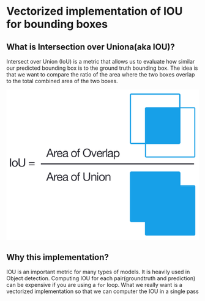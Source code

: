 # Vectorized implementation of IOU for bounding boxes

## What is Intersection over Uniona(aka IOU)?
Intersect over Union (IoU) is a metric that allows us to evaluate how similar our predicted bounding box is to the ground truth bounding box. The idea is that we want to compare the ratio of the area where the two boxes overlap to the total combined area of the two boxes. 

![alt text](./iou_equation.png)

## Why this implementation?
IOU is an important metric for many types of models. It is heavily used in Object detection. Computing IOU for each pair(groundtruth and prediction) can be expensive if you are using a `for` loop. What we really want is a vectorized implementation so that we can computer the IOU in a single pass
